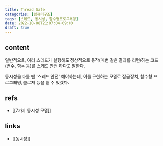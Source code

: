 ```yaml
---
title: Thread Safe
categories: [컴퓨터구조]
tags: [스레드, 동시성, 함수형프로그래밍]
date: 2022-10-08T21:07:04+09:00
draft: true
---
```


## content
일반적으로, 여러 스레드가 실행해도 정상적으로 동작(매번 같은 결과를 리턴)하는 코드(변수, 함수 등)를 스레드 안전 하다고 말한다.

동시성을 다룰 땐 '스레드 안전' 해야하는데, 이를 구현하는 모델로 잠금장치, 함수형 프로그래밍, 클로저 등을 쓸 수 있겠다.


## refs
- [[7가지 동시성 모델]]


## links
- [[동시성]]
